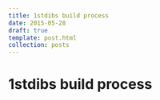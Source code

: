 ```yaml
---
title: 1stdibs build process
date: 2015-05-28
draft: true
template: post.html
collection: posts
---
```


# 1stdibs build process
